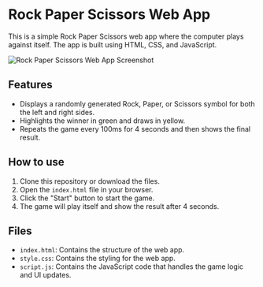 # Rock Paper Scissors Web App

This is a simple Rock Paper Scissors web app where the computer plays against itself. The app is built using HTML, CSS, and JavaScript.

![Rock Paper Scissors Web App Screenshot](screenshot.png)

## Features

- Displays a randomly generated Rock, Paper, or Scissors symbol for both the left and right sides.
- Highlights the winner in green and draws in yellow.
- Repeats the game every 100ms for 4 seconds and then shows the final result.

## How to use

1. Clone this repository or download the files.
2. Open the `index.html` file in your browser.
3. Click the "Start" button to start the game.
4. The game will play itself and show the result after 4 seconds.

## Files

- `index.html`: Contains the structure of the web app.
- `style.css`: Contains the styling for the web app.
- `script.js`: Contains the JavaScript code that handles the game logic and UI updates.
